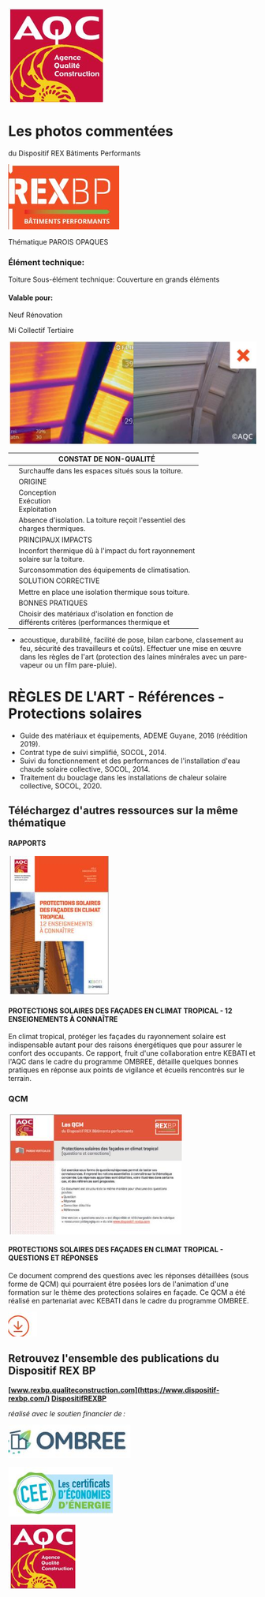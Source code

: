 ![](<images/Surchauffe sous toiture/_page_0_Picture_0.jpeg>)

# Les photos commentées

du Dispositif REX Bâtiments Performants

![](<images/Surchauffe sous toiture/_page_0_Picture_3.jpeg>)

Thématique PAROIS OPAQUES

### Élément technique:

Toiture Sous-élément technique: Couverture en grands éléments

#### Valable pour:

 Neuf Rénovation

 Mi Collectif Tertiaire

![](<images/Surchauffe sous toiture/_page_0_Picture_11.jpeg>)

|  | CONSTAT DE NON-QUALITÉ                                                                             |
|--|----------------------------------------------------------------------------------------------------|
|  | Surchauffe dans les espaces situés sous la toiture.                                                |
|  | ORIGINE                                                                                            |
|  | Conception<br>Exécution<br>Exploitation                                                            |
|  | Absence d'isolation. La toiture reçoit l'essentiel des<br>charges thermiques.                      |
|  | PRINCIPAUX IMPACTS                                                                                 |
|  | Inconfort thermique dû à l'impact du fort rayonnement<br>solaire sur la toiture.                   |
|  | Surconsommation des équipements de climatisation.                                                  |
|  | SOLUTION CORRECTIVE                                                                                |
|  | Mettre en place une isolation thermique sous toiture.                                              |
|  | BONNES PRATIQUES                                                                                   |
|  | Choisir des matériaux d'isolation en fonction de<br>différents critères (performances thermique et |

- acoustique, durabilité, facilité de pose, bilan carbone, classement au feu, sécurité des travailleurs et coûts). Effectuer une mise en œuvre dans les règles de l'art (protection des laines minérales avec un pare-vapeur ou
un film pare-pluie).

# RÈGLES DE L'ART - Références - Protections solaires

- Guide des matériaux et équipements, ADEME Guyane, 2016 (réédition 2019).
- Contrat type de suivi simplifié, SOCOL, 2014.
- Suivi du fonctionnement et des performances de l'installation d'eau chaude solaire collective, SOCOL, 2014.
- Traitement du bouclage dans les installations de chaleur solaire collective, SOCOL, 2020.

## Téléchargez d'autres ressources sur la même thématique

#### RAPPORTS

![](<images/Surchauffe sous toiture/_page_1_Picture_7.jpeg>)

#### **PROTECTIONS SOLAIRES DES FAÇADES EN CLIMAT TROPICAL - 12 ENSEIGNEMENTS À CONNAÎTRE**

En climat tropical, protéger les façades du rayonnement solaire est indispensable autant pour des raisons énergétiques que pour assurer le confort des occupants. Ce rapport, fruit d'une collaboration entre KEBATI et l'AQC dans le cadre du programme OMBREE, détaille quelques bonnes pratiques en réponse aux points de vigilance et écueils rencontrés sur le terrain.

### QCM

![](<images/Surchauffe sous toiture/_page_1_Picture_11.jpeg>)

#### **PROTECTIONS SOLAIRES DES FAÇADES EN CLIMAT TROPICAL - QUESTIONS ET RÉPONSES**

Ce document comprend des questions avec les réponses détaillées (sous forme de QCM) qui pourraient être posées lors de l'animation d'une formation sur le thème des protections solaires en façade. Ce QCM a été réalisé en partenariat avec KEBATI dans le cadre du programme OMBREE.

![](<images/Surchauffe sous toiture/_page_1_Picture_14.jpeg>)

## Retrouvez l'ensemble des publications du Dispositif REX BP

**[www.rexbp.qualiteconstruction.com](https://www.dispositif-rexbp.com/) [DispositifREXBP](https://www.facebook.com/DispositifREXBP/)**

*réalisé avec le soutien financier de :*

![](<images/Surchauffe sous toiture/_page_1_Picture_19.jpeg>)

![](<images/Surchauffe sous toiture/_page_1_Picture_20.jpeg>)

![](<images/Surchauffe sous toiture/_page_1_Picture_21.jpeg>)